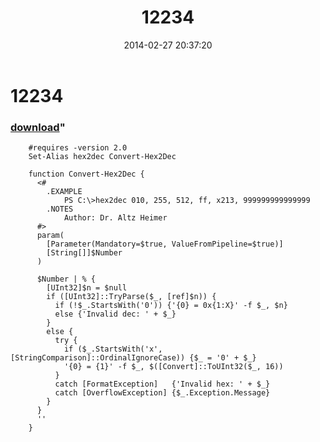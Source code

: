 ﻿---
pid:            4938
parent:         0
children:       
poster:         peterpan
title:          12234
date:           2014-02-27 20:37:20
format:         posh
---

# 12234

### [download](4938.ps1)"



```posh
    #requires -version 2.0
    Set-Alias hex2dec Convert-Hex2Dec
     
    function Convert-Hex2Dec {
      <#
        .EXAMPLE
            PS C:\>hex2dec 010, 255, 512, ff, x213, 999999999999999
        .NOTES
            Author: Dr. Altz Heimer
      #>
      param(
        [Parameter(Mandatory=$true, ValueFromPipeline=$true)]
        [String[]]$Number
      )
     
      $Number | % {
        [UInt32]$n = $null
        if ([UInt32]::TryParse($_, [ref]$n)) {
          if (!$_.StartsWith('0')) {'{0} = 0x{1:X}' -f $_, $n}
          else {'Invalid dec: ' + $_}
        }
        else {
          try {
            if ($_.StartsWith('x', [StringComparison]::OrdinalIgnoreCase)) {$_ = '0' + $_}
            '{0} = {1}' -f $_, $([Convert]::ToUInt32($_, 16))
          }
          catch [FormatException]   {'Invalid hex: ' + $_}
          catch [OverflowException] {$_.Exception.Message}
        }
      }
      ''
    }

```
